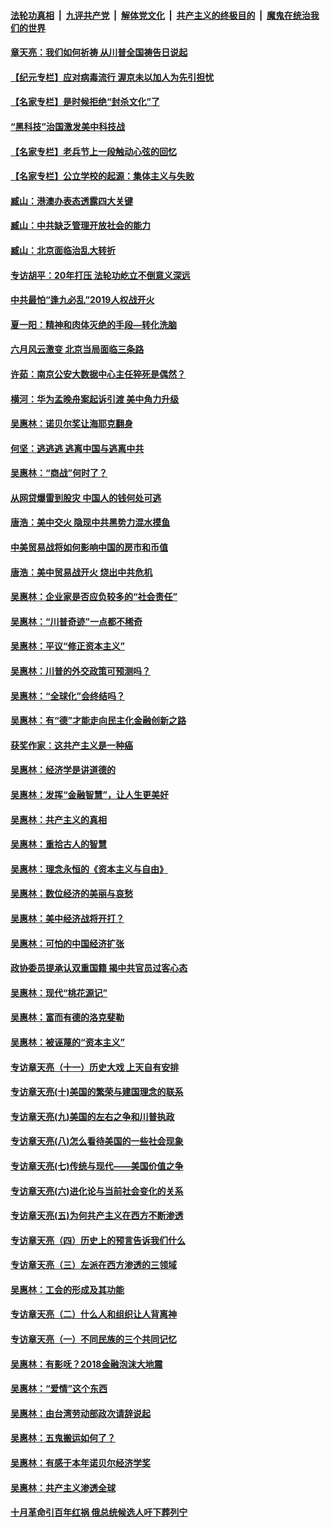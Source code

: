 

####  [法轮功真相](../../../../basic/blob/master/README.md?t=05090231) &nbsp;|&nbsp; [九评共产党](../../../../9ping.md/blob/master/README.md?t=05090231) &nbsp;|&nbsp; [解体党文化](../../../../jtdwh.md/blob/master/README.md?t=05090231)  &nbsp;|&nbsp; [共产主义的终极目的](../../../../gczydzjmd.md/blob/master/README.md?t=05090231) &nbsp;|&nbsp; [魔鬼在统治我们的世界](../../../../mgztzwmdsj.md/blob/master/README.md?t=05090231) 

#### [章天亮：我们如何祈祷 从川普全国祷告日说起](../pages/nsc423/n11944627.md?t=05090231) 

#### [【纪元专栏】应对病毒流行 渥京未以加人为先引担忧](../pages/nsc423/n11875714.md?t=05090231) 

#### [【名家专栏】是时候拒绝“封杀文化”了](../pages/nsc423/n11814093.md?t=05090231) 

#### [“黑科技”治国激发美中科技战](../pages/nsc423/n11638056.md?t=05090231) 

#### [【名家专栏】老兵节上一段触动心弦的回忆](../pages/nsc423/n11646016.md?t=05090231) 

#### [【名家专栏】公立学校的起源：集体主义与失败](../pages/nsc423/n11601833.md?t=05090231) 

#### [臧山：港澳办表态透露四大关键](../pages/nsc423/n11421628.md?t=05090231) 

#### [臧山：中共缺乏管理开放社会的能力](../pages/nsc423/n11407457.md?t=05090231) 

#### [臧山：北京面临治乱大转折](../pages/nsc423/n11406895.md?t=05090231) 

#### [专访胡平：20年打压 法轮功屹立不倒意义深远](../pages/nsc423/n11398800.md?t=05090231) 

#### [中共最怕“逢九必乱”2019人权战开火](../pages/nsc423/n11385248.md?t=05090231) 

#### [夏一阳：精神和肉体灭绝的手段—转化洗脑](../pages/nsc423/n11368250.md?t=05090231) 

#### [六月风云激变 北京当局面临三条路](../pages/nsc423/n11313668.md?t=05090231) 

#### [许茹：南京公安大数据中心主任猝死是偶然？](../pages/nsc423/n11064744.md?t=05090231) 

#### [横河：华为孟晚舟案起诉引渡 美中角力升级](../pages/nsc423/n11027230.md?t=05090231) 

#### [吴惠林：诺贝尔奖让海耶克翻身](../pages/nsc423/n10890049.md?t=05090231) 

#### [何坚：逃逃逃 逃离中国与逃离中共](../pages/nsc423/n10592891.md?t=05090231) 

#### [吴惠林：“商战”何时了？](../pages/nsc423/n10573558.md?t=05090231) 

#### [从网贷爆雷到股灾 中国人的钱何处可逃](../pages/nsc423/n10572800.md?t=05090231) 

#### [唐浩：美中交火 隐现中共黑势力混水摸鱼](../pages/nsc423/n10544040.md?t=05090231) 

#### [中美贸易战将如何影响中国的房市和币值](../pages/nsc423/n10543697.md?t=05090231) 

#### [唐浩：美中贸易战开火 烧出中共危机](../pages/nsc423/n10540126.md?t=05090231) 

#### [吴惠林：企业家是否应负较多的“社会责任”](../pages/nsc423/n10535022.md?t=05090231) 

#### [吴惠林：“川普奇迹”一点都不稀奇](../pages/nsc423/n10512808.md?t=05090231) 

#### [吴惠林：平议“修正资本主义”](../pages/nsc423/n10495724.md?t=05090231) 

#### [吴惠林：川普的外交政策可预测吗？](../pages/nsc423/n10462387.md?t=05090231) 

#### [吴惠林：“全球化”会终结吗？](../pages/nsc423/n10452838.md?t=05090231) 

#### [吴惠林：有“德”才能走向民主化金融创新之路](../pages/nsc423/n10432292.md?t=05090231) 

#### [获奖作家：这共产主义是一种癌](../pages/nsc423/n10431541.md?t=05090231) 

#### [吴惠林：经济学是讲道德的](../pages/nsc423/n10398014.md?t=05090231) 

#### [吴惠林：发挥“金融智慧”，让人生更美好](../pages/nsc423/n10375019.md?t=05090231) 

#### [吴惠林：共产主义的真相](../pages/nsc423/n10351394.md?t=05090231) 

#### [吴惠林：重拾古人的智慧](../pages/nsc423/n10337691.md?t=05090231) 

#### [吴惠林：理念永恒的《资本主义与自由》](../pages/nsc423/n10316274.md?t=05090231) 

#### [吴惠林：数位经济的美丽与哀愁](../pages/nsc423/n10292946.md?t=05090231) 

#### [吴惠林：美中经济战将开打？](../pages/nsc423/n10258825.md?t=05090231) 

#### [吴惠林：可怕的中国经济扩张](../pages/nsc423/n10219147.md?t=05090231) 

#### [政协委员提承认双重国籍 揭中共官员过客心态](../pages/nsc423/n10208809.md?t=05090231) 

#### [吴惠林：现代“桃花源记”](../pages/nsc423/n10185234.md?t=05090231) 

#### [吴惠林：富而有德的洛克斐勒](../pages/nsc423/n10142264.md?t=05090231) 

#### [吴惠林：被诬蔑的“资本主义”](../pages/nsc423/n10124816.md?t=05090231) 

#### [专访章天亮（十一）历史大戏 上天自有安排](../pages/nsc423/n10094905.md?t=05090231) 

#### [专访章天亮(十)美国的繁荣与建国理念的联系](../pages/nsc423/n10094899.md?t=05090231) 

#### [专访章天亮(九)美国的左右之争和川普执政](../pages/nsc423/n10094889.md?t=05090231) 

#### [专访章天亮(八)怎么看待美国的一些社会现象](../pages/nsc423/n10094857.md?t=05090231) 

#### [专访章天亮(七)传统与现代——美国价值之争](../pages/nsc423/n10093140.md?t=05090231) 

#### [专访章天亮(六)进化论与当前社会变化的关系](../pages/nsc423/n10092036.md?t=05090231) 

#### [专访章天亮(五)为何共产主义在西方不断渗透](../pages/nsc423/n10083620.md?t=05090231) 

#### [专访章天亮（四）历史上的预言告诉我们什么](../pages/nsc423/n10083606.md?t=05090231) 

#### [专访章天亮（三）左派在西方渗透的三领域](../pages/nsc423/n10081115.md?t=05090231) 

#### [吴惠林：工会的形成及其功能](../pages/nsc423/n10080633.md?t=05090231) 

#### [专访章天亮（二）什么人和组织让人背离神](../pages/nsc423/n10076637.md?t=05090231) 

#### [专访章天亮（一）不同民族的三个共同记忆](../pages/nsc423/n10074188.md?t=05090231) 

#### [吴惠林：有影呒？2018金融泡沫大地震](../pages/nsc423/n10040534.md?t=05090231) 

#### [吴惠林：“爱情”这个东西](../pages/nsc423/n10019423.md?t=05090231) 

#### [吴惠林：由台湾劳动部政次请辞说起](../pages/nsc423/n9979679.md?t=05090231) 

#### [吴惠林：五鬼搬运如何了？](../pages/nsc423/n9925338.md?t=05090231) 

#### [吴惠林：有感于本年诺贝尔经济学奖](../pages/nsc423/n9871883.md?t=05090231) 

#### [吴惠林：共产主义渗透全球](../pages/nsc423/n9812748.md?t=05090231) 

#### [十月革命引百年红祸 俄总统候选人吁下葬列宁](../pages/nsc423/n9810182.md?t=05090231) 

